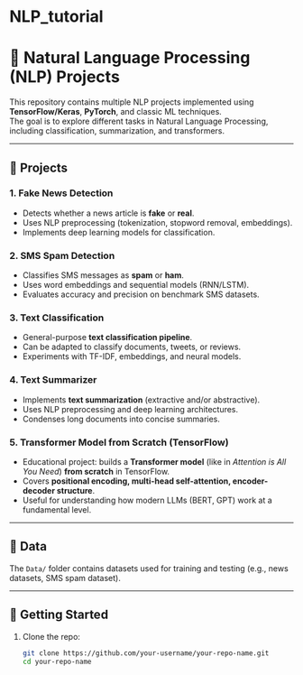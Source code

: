 # NLP_tutorial

# 🧠 Natural Language Processing (NLP) Projects

This repository contains multiple NLP projects implemented using **TensorFlow/Keras**, **PyTorch**, and classic ML techniques.  
The goal is to explore different tasks in Natural Language Processing, including classification, summarization, and transformers.  

---

## 📂 Projects

### 1. Fake News Detection
- Detects whether a news article is **fake** or **real**.  
- Uses NLP preprocessing (tokenization, stopword removal, embeddings).  
- Implements deep learning models for classification.  

### 2. SMS Spam Detection
- Classifies SMS messages as **spam** or **ham**.  
- Uses word embeddings and sequential models (RNN/LSTM).  
- Evaluates accuracy and precision on benchmark SMS datasets.  

### 3. Text Classification
- General-purpose **text classification pipeline**.  
- Can be adapted to classify documents, tweets, or reviews.  
- Experiments with TF-IDF, embeddings, and neural models.  

### 4. Text Summarizer
- Implements **text summarization** (extractive and/or abstractive).  
- Uses NLP preprocessing and deep learning architectures.  
- Condenses long documents into concise summaries.  

### 5. Transformer Model from Scratch (TensorFlow)
- Educational project: builds a **Transformer model** (like in *Attention is All You Need*) **from scratch** in TensorFlow.  
- Covers **positional encoding, multi-head self-attention, encoder-decoder structure**.  
- Useful for understanding how modern LLMs (BERT, GPT) work at a fundamental level.  

---

## 📂 Data
The `Data/` folder contains datasets used for training and testing (e.g., news datasets, SMS spam dataset).  

---

## 🚀 Getting Started

1. Clone the repo:
   ```bash
   git clone https://github.com/your-username/your-repo-name.git
   cd your-repo-name
